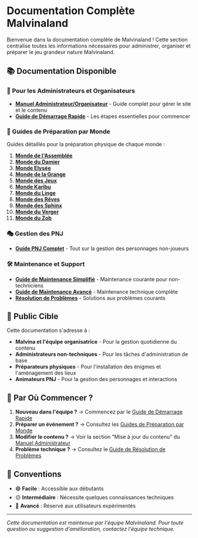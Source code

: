 # Documentation Complète Malvinaland

Bienvenue dans la documentation complète de Malvinaland ! Cette section centralise toutes les informations nécessaires pour administrer, organiser et préparer le jeu grandeur nature Malvinaland.

## 📚 Documentation Disponible

### 🔧 Pour les Administrateurs et Organisateurs
- **[Manuel Administrateur/Organisateur](MANUEL_ADMINISTRATEUR.md)** - Guide complet pour gérer le site et le contenu
- **[Guide de Démarrage Rapide](GUIDE_DEMARRAGE_RAPIDE.md)** - Les étapes essentielles pour commencer

### 🏰 Guides de Préparation par Monde
Guides détaillés pour la préparation physique de chaque monde :

1. **[Monde de l'Assemblée](guides-preparation/GUIDE_ASSEMBLEE.md)**
2. **[Monde du Damier](guides-preparation/GUIDE_DAMIER.md)**
3. **[Monde Elysée](guides-preparation/GUIDE_ELYSEE.md)**
4. **[Monde de la Grange](guides-preparation/GUIDE_GRANGE.md)**
5. **[Monde des Jeux](guides-preparation/GUIDE_JEUX.md)**
6. **[Monde Karibu](guides-preparation/GUIDE_KARIBU.md)**
7. **[Monde du Linge](guides-preparation/GUIDE_LINGE.md)**
8. **[Monde des Rêves](guides-preparation/GUIDE_REVES.md)**
9. **[Monde des Sphinx](guides-preparation/GUIDE_SPHINX.md)**
10. **[Monde du Verger](guides-preparation/GUIDE_VERGER.md)**
11. **[Monde du Zob](guides-preparation/GUIDE_ZOB.md)**

### 🎭 Gestion des PNJ
- **[Guide PNJ Complet](GUIDE_PNJ_COMPLET.md)** - Tout sur la gestion des personnages non-joueurs

### 🛠️ Maintenance et Support
- **[Guide de Maintenance Simplifié](GUIDE_MAINTENANCE_SIMPLIFIE.md)** - Maintenance courante pour non-techniciens
- **[Guide de Maintenance Avancé](../GUIDE_MAINTENANCE.md)** - Maintenance technique complète
- **[Résolution de Problèmes](GUIDE_RESOLUTION_PROBLEMES.md)** - Solutions aux problèmes courants

## 🎯 Public Cible

Cette documentation s'adresse à :
- **Malvina et l'équipe organisatrice** - Pour la gestion quotidienne du contenu
- **Administrateurs non-techniques** - Pour les tâches d'administration de base
- **Préparateurs physiques** - Pour l'installation des énigmes et l'aménagement des lieux
- **Animateurs PNJ** - Pour la gestion des personnages et interactions

## 🚀 Par Où Commencer ?

1. **Nouveau dans l'équipe ?** → Commencez par le [Guide de Démarrage Rapide](GUIDE_DEMARRAGE_RAPIDE.md)
2. **Préparer un événement ?** → Consultez les [Guides de Préparation par Monde](#-guides-de-préparation-par-monde)
3. **Modifier le contenu ?** → Voir la section "Mise à jour du contenu" du [Manuel Administrateur](MANUEL_ADMINISTRATEUR.md)
4. **Problème technique ?** → Consultez le [Guide de Résolution de Problèmes](GUIDE_RESOLUTION_PROBLEMES.md)

## 📝 Conventions

- 🟢 **Facile** : Accessible aux débutants
- 🟡 **Intermédiaire** : Nécessite quelques connaissances techniques
- 🔴 **Avancé** : Réservé aux utilisateurs expérimentés

---

*Cette documentation est maintenue par l'équipe Malvinaland. Pour toute question ou suggestion d'amélioration, contactez l'équipe technique.*